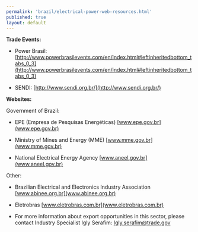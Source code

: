 ```yaml
---
permalink: 'brazil/electrical-power-web-resources.html'
published: true
layout: default
---
```

**Trade Events:**

- Power Brasil: [http://www.powerbrasilevents.com/en/index.html#leftinheritedbottom_tabs_0_3](http://www.powerbrasilevents.com/en/index.html#leftinheritedbottom_tabs_0_3)

- SENDI: [http://www.sendi.org.br/](http://www.sendi.org.br/)

**Websites:**

Government of Brazil: 

- EPE (Empresa de Pesquisas Energéticas) 
[www.epe.gov.br](www.epe.gov.br)

- Ministry of Mines and Energy (MME) 
[www.mme.gov.br](www.mme.gov.br)

- National Electrical Energy Agency 
[www.aneel.gov.br](www.aneel.gov.br)

Other:

- Brazilian Electrical and Electronics Industry Association 
[www.abinee.org.br](www.abinee.org.br) 

- Eletrobras 
[www.eletrobras.com.br](www.eletrobras.com.br)

- For more information about export opportunities in this sector, please contact Industry Specialist Igly Serafim: [Igly.serafim@trade.gov](mailto:Igly.serafim@trade.gov)

